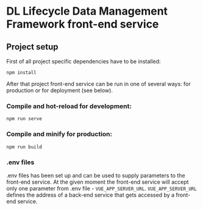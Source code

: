 # DL Lifecycle Data Management Framework front-end service

## Project setup
First of all project specific dependencies have to be installed:
```
npm install
```
After that project front-end service can be run in one of several ways: for production or for deployment (see below).

### Compile and hot-reload for development:
```
npm run serve
```

### Compile and minify for production:
```
npm run build
```

### .env files 

.env files has been set up and can be used to supply parameters to the front-end service. At the given moment the front-end service will accept only one parameter from .env file - `VUE_APP_SERVER_URL`. 
`VUE_APP_SERVER_URL` defines the address of a back-end service that gets accessed by a front-end service.   

<!-- 
### Lints and fixes files
```
npm run lint
```
 -->
